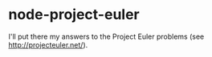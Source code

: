 node-project-euler
==================

I'll put there my answers to the Project Euler problems (see http://projecteuler.net/).

